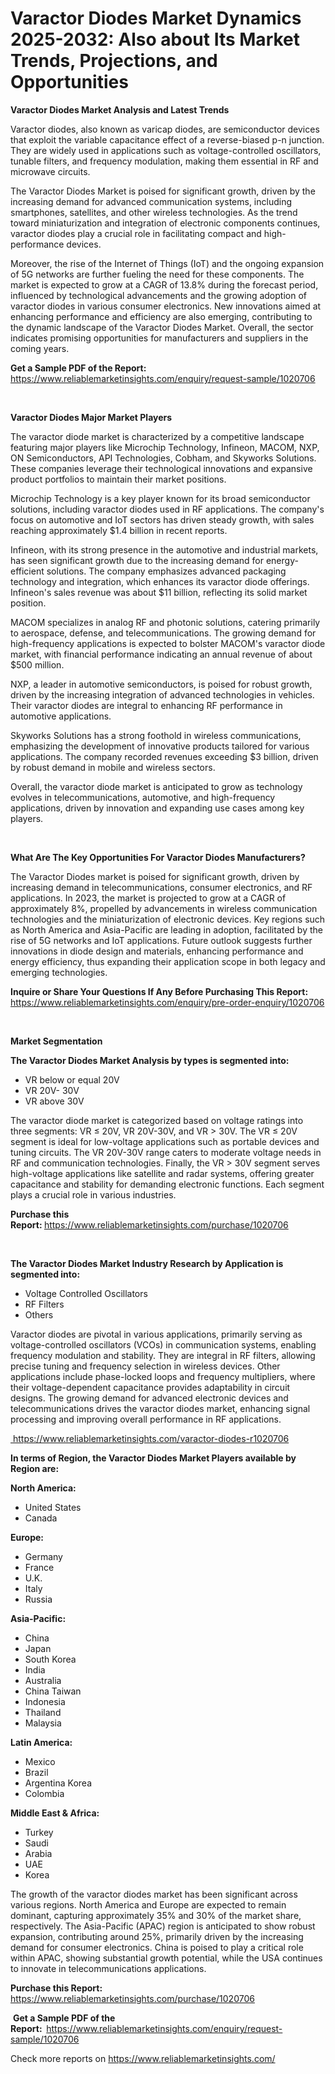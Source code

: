 <p><h1>Varactor Diodes Market Dynamics 2025-2032: Also about Its Market Trends, Projections, and Opportunities</h1></p><p><strong>Varactor Diodes Market Analysis and Latest Trends</strong></p>
<p><p>Varactor diodes, also known as varicap diodes, are semiconductor devices that exploit the variable capacitance effect of a reverse-biased p-n junction. They are widely used in applications such as voltage-controlled oscillators, tunable filters, and frequency modulation, making them essential in RF and microwave circuits.</p><p>The Varactor Diodes Market is poised for significant growth, driven by the increasing demand for advanced communication systems, including smartphones, satellites, and other wireless technologies. As the trend toward miniaturization and integration of electronic components continues, varactor diodes play a crucial role in facilitating compact and high-performance devices.</p><p>Moreover, the rise of the Internet of Things (IoT) and the ongoing expansion of 5G networks are further fueling the need for these components. The market is expected to grow at a CAGR of 13.8% during the forecast period, influenced by technological advancements and the growing adoption of varactor diodes in various consumer electronics. New innovations aimed at enhancing performance and efficiency are also emerging, contributing to the dynamic landscape of the Varactor Diodes Market. Overall, the sector indicates promising opportunities for manufacturers and suppliers in the coming years.</p></p>
<p><strong>Get a Sample PDF of the Report:&nbsp;</strong> <a href="https://www.reliablemarketinsights.com/enquiry/request-sample/1020706?utm_campaign=3065&utm_medium=2&utm_source=Github&utm_content=ia&utm_term=06042025&utm_id=varactor-diodes">https://www.reliablemarketinsights.com/enquiry/request-sample/1020706</a></p>
<p>&nbsp;</p>
<p><strong>Varactor Diodes Major Market Players</strong></p>
<p><p>The varactor diode market is characterized by a competitive landscape featuring major players like Microchip Technology, Infineon, MACOM, NXP, ON Semiconductors, API Technologies, Cobham, and Skyworks Solutions. These companies leverage their technological innovations and expansive product portfolios to maintain their market positions.</p><p>Microchip Technology is a key player known for its broad semiconductor solutions, including varactor diodes used in RF applications. The company's focus on automotive and IoT sectors has driven steady growth, with sales reaching approximately $1.4 billion in recent reports.</p><p>Infineon, with its strong presence in the automotive and industrial markets, has seen significant growth due to the increasing demand for energy-efficient solutions. The company emphasizes advanced packaging technology and integration, which enhances its varactor diode offerings. Infineon's sales revenue was about $11 billion, reflecting its solid market position.</p><p>MACOM specializes in analog RF and photonic solutions, catering primarily to aerospace, defense, and telecommunications. The growing demand for high-frequency applications is expected to bolster MACOM's varactor diode market, with financial performance indicating an annual revenue of about $500 million.</p><p>NXP, a leader in automotive semiconductors, is poised for robust growth, driven by the increasing integration of advanced technologies in vehicles. Their varactor diodes are integral to enhancing RF performance in automotive applications.</p><p>Skyworks Solutions has a strong foothold in wireless communications, emphasizing the development of innovative products tailored for various applications. The company recorded revenues exceeding $3 billion, driven by robust demand in mobile and wireless sectors.</p><p>Overall, the varactor diode market is anticipated to grow as technology evolves in telecommunications, automotive, and high-frequency applications, driven by innovation and expanding use cases among key players.</p></p>
<p>&nbsp;</p>
<p><strong>What Are The Key Opportunities For Varactor Diodes Manufacturers?</strong></p>
<p><p>The Varactor Diodes market is poised for significant growth, driven by increasing demand in telecommunications, consumer electronics, and RF applications. In 2023, the market is projected to grow at a CAGR of approximately 8%, propelled by advancements in wireless communication technologies and the miniaturization of electronic devices. Key regions such as North America and Asia-Pacific are leading in adoption, facilitated by the rise of 5G networks and IoT applications. Future outlook suggests further innovations in diode design and materials, enhancing performance and energy efficiency, thus expanding their application scope in both legacy and emerging technologies.</p></p>
<p><strong>Inquire or Share Your Questions If Any Before Purchasing This Report:</strong> <a href="https://www.reliablemarketinsights.com/enquiry/pre-order-enquiry/1020706?utm_campaign=3065&utm_medium=2&utm_source=Github&utm_content=ia&utm_term=06042025&utm_id=varactor-diodes">https://www.reliablemarketinsights.com/enquiry/pre-order-enquiry/1020706</a></p>
<p>&nbsp;</p>
<p><strong>Market Segmentation</strong></p>
<p><strong>The Varactor Diodes Market Analysis by types is segmented into:</strong></p>
<p><ul><li>VR below or equal 20V</li><li>VR 20V- 30V</li><li>VR above 30V</li></ul></p>
<p><p>The varactor diode market is categorized based on voltage ratings into three segments: VR ≤ 20V, VR 20V-30V, and VR > 30V. The VR ≤ 20V segment is ideal for low-voltage applications such as portable devices and tuning circuits. The VR 20V-30V range caters to moderate voltage needs in RF and communication technologies. Finally, the VR > 30V segment serves high-voltage applications like satellite and radar systems, offering greater capacitance and stability for demanding electronic functions. Each segment plays a crucial role in various industries.</p></p>
<p><strong>Purchase this Report:&nbsp;</strong><a href="https://www.reliablemarketinsights.com/purchase/1020706?utm_campaign=3065&utm_medium=2&utm_source=Github&utm_content=ia&utm_term=06042025&utm_id=varactor-diodes">https://www.reliablemarketinsights.com/purchase/1020706</a></p>
<p>&nbsp;</p>
<p><strong>The Varactor Diodes Market Industry Research by Application is segmented into:</strong></p>
<p><ul><li>Voltage Controlled Oscillators</li><li>RF Filters</li><li>Others</li></ul></p>
<p><p>Varactor diodes are pivotal in various applications, primarily serving as voltage-controlled oscillators (VCOs) in communication systems, enabling frequency modulation and stability. They are integral in RF filters, allowing precise tuning and frequency selection in wireless devices. Other applications include phase-locked loops and frequency multipliers, where their voltage-dependent capacitance provides adaptability in circuit designs. The growing demand for advanced electronic devices and telecommunications drives the varactor diodes market, enhancing signal processing and improving overall performance in RF applications.</p></p>
<p><a href="https://www.reliablemarketinsights.com/varactor-diodes-r1020706?utm_campaign=3065&utm_medium=2&utm_source=Github&utm_content=ia&utm_term=06042025&utm_id=varactor-diodes">&nbsp;https://www.reliablemarketinsights.com/varactor-diodes-r1020706</a></p>
<p><strong>In terms of Region, the Varactor Diodes Market Players available by Region are:</strong></p>
<p>
    <p> <strong> North America: </strong>
        <ul>
            <li>United States</li>
            <li>Canada</li>
        </ul>
        </p> 
    <p> <strong> Europe: </strong>
        <ul>
            <li>Germany</li>
            <li>France</li>
            <li>U.K.</li>
            <li>Italy</li>
            <li>Russia</li>
        </ul>
        </p> 
    <p> <strong> Asia-Pacific: </strong>
        <ul>
            <li>China</li>
            <li>Japan</li>
            <li>South Korea</li>
            <li>India</li>
            <li>Australia</li>
            <li>China Taiwan</li>
            <li>Indonesia</li>
            <li>Thailand</li>
            <li>Malaysia</li>
        </ul>
        </p> 
    <p> <strong> Latin America: </strong>
        <ul>
            <li>Mexico</li>
            <li>Brazil</li>
            <li>Argentina Korea</li>
            <li>Colombia</li>
        </ul>
        </p> 
    <p> <strong> Middle East & Africa: </strong>
        <ul>
            <li>Turkey</li>
            <li>Saudi</li>
            <li>Arabia</li>
            <li>UAE</li>
            <li>Korea</li>
        </ul>
    </p>
    </p>
<p><p>The growth of the varactor diodes market has been significant across various regions. North America and Europe are expected to remain dominant, capturing approximately 35% and 30% of the market share, respectively. The Asia-Pacific (APAC) region is anticipated to show robust expansion, contributing around 25%, primarily driven by the increasing demand for consumer electronics. China is poised to play a critical role within APAC, showing substantial growth potential, while the USA continues to innovate in telecommunications applications.</p></p>
<p><strong>Purchase this Report: </strong><a href="https://www.reliablemarketinsights.com/purchase/1020706?utm_campaign=3065&utm_medium=2&utm_source=Github&utm_content=ia&utm_term=06042025&utm_id=varactor-diodes">https://www.reliablemarketinsights.com/purchase/1020706</a></p>
<p>&nbsp;<strong>Get a Sample PDF of the Report:&nbsp;&nbsp;</strong><a href="https://www.reliablemarketinsights.com/enquiry/request-sample/1020706?utm_campaign=3065&utm_medium=2&utm_source=Github&utm_content=ia&utm_term=06042025&utm_id=varactor-diodes">https://www.reliablemarketinsights.com/enquiry/request-sample/1020706</a></p>
<p><strong></strong></p>
<p>Check more reports on <a href="https://www.reliablemarketinsights.com/?utm_campaign=3065&utm_medium=2&utm_source=Github&utm_content=ia&utm_term=06042025&utm_id=varactor-diodes">https://www.reliablemarketinsights.com/</a></p>